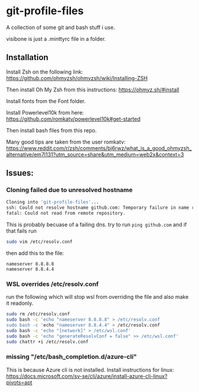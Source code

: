 # git-profile-files
A collection of some git and bash stuff i use.

visibone is just a .minttyrc file in a folder.

## Installation
Install Zsh on the following link:
https://github.com/ohmyzsh/ohmyzsh/wiki/Installing-ZSH

Then install Oh My Zsh from this instructions:
https://ohmyz.sh/#install

Install fonts from the Font folder.

Install Powerlevel10k from here:
https://github.com/romkatv/powerlevel10k#get-started

Then install bash files from this repo. 

Many good tips are taken from the user romkatv:
https://www.reddit.com/r/zsh/comments/bj6rwz/what_is_a_good_ohmyzsh_alternative/em7l131?utm_source=share&utm_medium=web2x&context=3

## Issues:

### Cloning failed due to unresolved hostname
```sh
Cloning into 'git-profile-files'...
ssh: Could not resolve hostname github.com: Temporary failure in name resolution
fatal: Could not read from remote repository.
```

This is probably becuase of a failing dns. try to run `ping github.com` and if that fails run
```sh
sudo vim /etc/resolv.conf
```
then add this to the file:
```
nameserver 8.8.8.8
nameserver 8.8.4.4
```

### WSL overrides /etc/resolv.conf
run the following which will stop wsl from overriding the file and also make it readonly.
```sh
sudo rm /etc/resolv.conf
sudo bash -c 'echo "nameserver 8.8.8.8" > /etc/resolv.conf
sudo bash -c 'echo "nameserver 8.8.4.4" > /etc/resolv.conf
sudo bash -c 'echo "[network]" > /etc/wsl.conf'
sudo bash -c 'echo "generateResolvConf = false" >> /etc/wsl.conf'
sudo chattr +i /etc/resolv.conf
```
### missing "/etc/bash_completion.d/azure-cli"
This is because Azure cli is not installed.
Install instructions for linux:
https://docs.microsoft.com/sv-se/cli/azure/install-azure-cli-linux?pivots=apt
